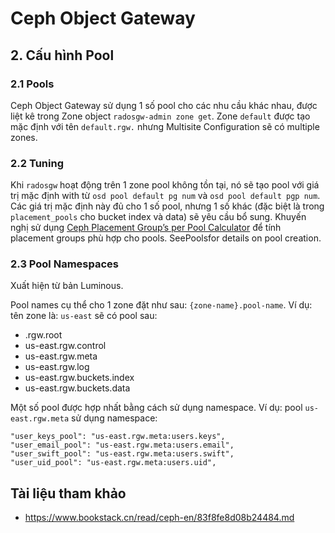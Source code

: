 # Ceph Object Gateway

## 2. Cấu hình Pool

### 2.1 Pools
Ceph Object Gateway sử dụng 1 số pool cho các nhu cầu khác nhau, được liệt kê trong Zone object `radosgw-admin zone get`. Zone `default` được tạo mặc định với tên `default.rgw.` nhưng Multisite Configuration sẽ có multiple zones.

### 2.2 Tuning

Khi `radosgw` hoạt động trên 1 zone pool không tồn tại, nó sẽ tạo pool với giá trị mặc định with từ `osd pool default pg num` và `osd pool default pgp num`. Các giá trị mặc định này đủ cho 1 số pool, nhưng 1 số khác (đặc biệt là trong `placement_pools` cho bucket index và data) sẽ yêu cầu bổ sung. Khuyến nghị sử dụng [Ceph Placement Group’s per Pool Calculator](https://ceph.com/pgcalc/) để tính placement groups phù hợp cho pools. SeePoolsfor details on pool creation.

### 2.3 Pool Namespaces

Xuất hiện từ bản Luminous.

Pool names cụ thể cho 1 zone đặt như sau: `{zone-name}.pool-name`. Ví dụ: tên zone là: `us-east` sẽ có pool sau:
- .rgw.root
- us-east.rgw.control
- us-east.rgw.meta
- us-east.rgw.log
- us-east.rgw.buckets.index
- us-east.rgw.buckets.data

Một số pool được hợp nhất bằng cách sử dụng namespace. Ví dụ: pool `us-east.rgw.meta` sử dụng namespace:
```
"user_keys_pool": "us-east.rgw.meta:users.keys",
"user_email_pool": "us-east.rgw.meta:users.email",
"user_swift_pool": "us-east.rgw.meta:users.swift",
"user_uid_pool": "us-east.rgw.meta:users.uid",
```
## Tài liệu tham khảo
- https://www.bookstack.cn/read/ceph-en/83f8fe8d08b24484.md
